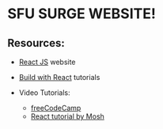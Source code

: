 # SFU SURGE WEBSITE!

## Resources:
- [React JS](https://reactjs.org/) website
- [Build with React](http://buildwithreact.com/) tutorials



- Video Tutorials:
    - [freeCodeCamp](https://www.youtube.com/watch?v=DLX62G4lc44)
    - [React tutorial by Mosh](https://www.youtube.com/watch?v=Ke90Tje7VS0)

